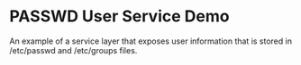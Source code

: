 # PASSWD User Service Demo

An example of a service layer that exposes user information that is stored in /etc/passwd and /etc/groups files.

